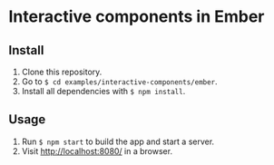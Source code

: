 # Interactive components in Ember

## Install

1. Clone this repository.
2. Go to `$ cd examples/interactive-components/ember`.
3. Install all dependencies with `$ npm install`.

## Usage

1. Run `$ npm start` to build the app and start a server.
2. Visit [http://localhost:8080/](http://localhost:8080/) in a browser.
